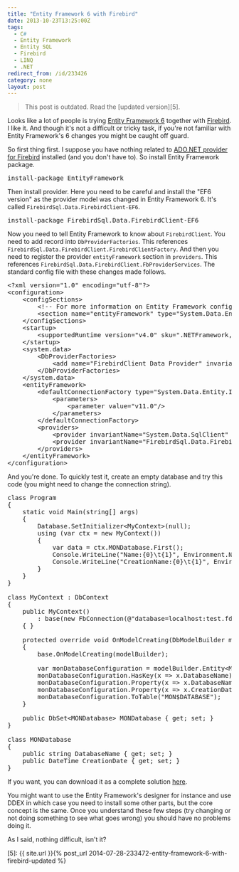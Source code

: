 ```yaml
---
title: "Entity Framework 6 with Firebird"
date: 2013-10-23T13:25:00Z
tags:
  - C#
  - Entity Framework
  - Entity SQL
  - Firebird
  - LINQ
  - .NET
redirect_from: /id/233426
category: none
layout: post
---
```

> This post is outdated. Read the [updated version][5].

Looks like a lot of people is trying [Entity Framework 6][1] together with [Firebird][2]. I like it. And though it's not a difficult or tricky task, if you're not familiar with Entity Framework's 6 changes you might be caught off guard.

<!-- excerpt -->

So first thing first. I suppose you have nothing related to [ADO.NET provider for Firebird][3] installed (and you don't have to). So install Entity Framework package.

<pre class="brush:plain">
install-package EntityFramework
</pre>

Then install provider. Here you need to be careful and install the "EF6 version" as the provider model was changed in Entity Framework 6. It's called `FirebirdSql.Data.FirebirdClient-EF6`.

<pre class="brush:plain">
install-package FirebirdSql.Data.FirebirdClient-EF6
</pre>

Now you need to tell Entity Framework to know about `FirebirdClient`. You need to add record into `DbProviderFactories`. This references `FirebirdSql.Data.FirebirdClient.FirebirdClientFactory`. And then you need to register the provider `entityFramework` section in `providers`. This references `FirebirdSql.Data.FirebirdClient.FbProviderServices`. The standard config file with these changes made follows.

<pre class="brush:xml">
&lt;?xml version="1.0" encoding="utf-8"?&gt;
&lt;configuration&gt;
	&lt;configSections&gt;
		&lt;!-- For more information on Entity Framework configuration, visit http://go.microsoft.com/fwlink/?LinkID=237468 --&gt;
		&lt;section name="entityFramework" type="System.Data.Entity.Internal.ConfigFile.EntityFrameworkSection, EntityFramework, Version=6.0.0.0, Culture=neutral, PublicKeyToken=b77a5c561934e089" requirePermission="false"/&gt;
	&lt;/configSections&gt;
	&lt;startup&gt;
		&lt;supportedRuntime version="v4.0" sku=".NETFramework,Version=v4.5.1"/&gt;
	&lt;/startup&gt;
	&lt;system.data&gt;
		&lt;DbProviderFactories&gt;
			&lt;add name="FirebirdClient Data Provider" invariant="FirebirdSql.Data.FirebirdClient" description=".NET Framework Data Provider for Firebird" type="FirebirdSql.Data.FirebirdClient.FirebirdClientFactory, FirebirdSql.Data.FirebirdClient"/&gt;
		&lt;/DbProviderFactories&gt;
	&lt;/system.data&gt;
	&lt;entityFramework&gt;
		&lt;defaultConnectionFactory type="System.Data.Entity.Infrastructure.LocalDbConnectionFactory, EntityFramework"&gt;
			&lt;parameters&gt;
				&lt;parameter value="v11.0"/&gt;
			&lt;/parameters&gt;
		&lt;/defaultConnectionFactory&gt;
		&lt;providers&gt;
			&lt;provider invariantName="System.Data.SqlClient" type="System.Data.Entity.SqlServer.SqlProviderServices, EntityFramework.SqlServer"/&gt;
			&lt;provider invariantName="FirebirdSql.Data.FirebirdClient" type="FirebirdSql.Data.FirebirdClient.FbProviderServices, FirebirdSql.Data.FirebirdClient"/&gt;
		&lt;/providers&gt;
	&lt;/entityFramework&gt;
&lt;/configuration&gt;
</pre>

And you're done. To quickly test it, create an empty database and try this code (you might need to change the connection string).

<pre class="brush:csharp">
class Program
{
	static void Main(string[] args)
	{
		Database.SetInitializer&lt;MyContext&gt;(null);
		using (var ctx = new MyContext())
		{
			var data = ctx.MONDatabase.First();
			Console.WriteLine("Name:{0}\t{1}", Environment.NewLine, data.DatabaseName);
			Console.WriteLine("CreationName:{0}\t{1}", Environment.NewLine, data.CreationDate);
		}
	}
}

class MyContext : DbContext
{
	public MyContext()
		: base(new FbConnection(@"database=localhost:test.fdb;user=sysdba;password=masterkey"), true)
	{ }

	protected override void OnModelCreating(DbModelBuilder modelBuilder)
	{
		base.OnModelCreating(modelBuilder);

		var monDatabaseConfiguration = modelBuilder.Entity&lt;MONDatabase&gt;();
		monDatabaseConfiguration.HasKey(x =&gt; x.DatabaseName);
		monDatabaseConfiguration.Property(x =&gt; x.DatabaseName).HasColumnName("MON$DATABASE_NAME");
		monDatabaseConfiguration.Property(x =&gt; x.CreationDate).HasColumnName("MON$CREATION_DATE");
		monDatabaseConfiguration.ToTable("MON$DATABASE");
	}

	public DbSet&lt;MONDatabase&gt; MONDatabase { get; set; }
}

class MONDatabase
{
	public string DatabaseName { get; set; }
	public DateTime CreationDate { get; set; }
}
</pre>

If you want, you can download it as a complete solution [here][4].

You might want to use the Entity Framework's designer for instance and use DDEX in which case you need to install some other parts, but the core concept is the same. Once you understand these few steps (try changing or not doing something to see what goes wrong) you should have no problems doing it.

As I said, nothing difficult, isn't it?

[1]: http://msdn.com/ef
[2]: http://www.firebirdsql.org
[3]: www.firebirdsql.org/en/net-provider/
[4]: https://github.com/cincuranet/EF6_Firebird
[5]: {{ site.url }}{% post_url 2014-07-28-233472-entity-framework-6-with-firebird-updated %}